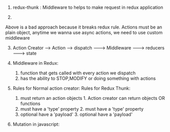 1. redux-thunk :
    Middleware to helps to make request in redux application

2. 
<!-- import jsonPlaceholder from "../apis/jsonPlaceholder";

export const fetchPosts = async () => {
    const response = await jsonPlaceholder.get('/posts');
    return {
        type: "FETCH_POSTS",
        payload: response
    }
} -->

Above is a bad approach because it breaks redux rule. Actions must be an plain object,
anytime we wanna use async actions, we need to use custom middleware

3. Action Creator --> Action --> dispatch ---> Middleware ---> reducers ---> state

4. Middleware in Redux:
    1. function that gets called with every action we dispatch
    2. has the ability to STOP,MODIFY or doing something with actions

5. Rules for Normal action creator:       Rules for Redux Thunk:
   1. must return an action objects       1. Action creator can return objects OR functions
   2. must have a 'type' property         2. must have a 'type' property 
   3. optional have a 'payload'           3. optional have a 'payload'

6. Mutation in javascript: